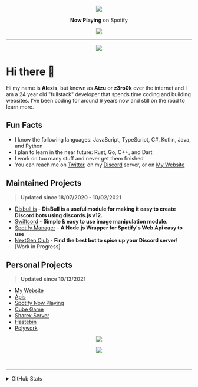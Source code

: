<p align="center">
    <a href="https://spotify.atzu.ml/now-playing?open">
        <img src="https://komarev.com/ghpvc/?username=z3ro0k&color=009999&style=for-the-badge" >
    </a>
</p> <!-- *(since 22th March 2022)* -->

<p align="center">
    <strong>Now Playing</strong> on Spotify
</p>
<p align="center">
    <a href="https://gitify.vercel.app/top-played">
        <img src="https://atzu.space/api/sp-svg">
    </a>
</p>

---

<p align="center">
    <a href="https://gitify.vercel.app/now-playing?open">
        <img src="https://atzu.space/api/top-played" >
    </a>
</p>

# Hi there 👋 

Hi my name is **Alexis**, but known as **Atzu** or **z3ro0k** over the internet and I am a 24 year old "fullstack" developer that spends time coding and building websites. 
I've been coding for around 6 years now and still on the road to learn more.

## Fun Facts
- I know the following languages: JavaScript, TypeScript, C#, Kotlin, Java, and Python
- I plan to learn in the near future: Rust, Go, C++, and Dart
- I work on too many stuff and never get them finished
- You can reach me on [Twitter](https://twitter.com/MrAzurnex), on my [Discord](https://discord.gg/q99CQEP) server, or on [My Website](https://atzu.ml)


## Maintained Projects
> **Updated since 18/07/2020 - 10/02/2021**

- [Disbull.js](https://www.npmjs.com/package/disbull.js) - **DisBull is a useful module for making it easy to create Discord bots using discords.js v12.**
- [Swiftcord](https://www.npmjs.com/package/swiftcord) - **Simple & easy to use image manipulation module.**
- [Spotify Manager](https://www.npmjs.com/package/spotify-manager) - **A Node.js Wrapper for Spotify's Web Api easy to use**
- [NextGen Club](https://bots.nextgenteam.xyz/) - **Find the best bot to spice up your Discord server!** [Work in Progress]

## Personal Projects
> **Updated since 10/12/2021**

- [My Website](https://atzu.space/) 
- [Apis](https://api.atzu.space)
- [Spotify Now Playing](https://sp.atzu.space/now-playing)
- [Cube Game](https://game.atzu.space)
- [Sharex Server](https://i.atzu.space/) 
- [Hastebin](https://hb.atzu.space/)  
- [Polywork](https://poly.atzu.space)

<p align="center">
    <img src="http://invite.atzu.space/svg/q99CQEP" >
</p>
<p align="center">
   <a href="https://discord.com/users/855545331071451166"><img src="https://lanyard.cnrad.dev/api/855545331071451166?hideDiscrim=true&theme=dark" /></a>
</p>

<br>

---
<details>
<summary>GitHub Stats</summary>
<br>
 
<p align="center">
   <a href="https://atzu.space"><img src="https://metrics.lecoq.io/z3ro0k?template=terminal&base=header%2C%20activity%2C%20community%2C%20repositories%2C%20metadata&base.indepth=false&base.hireable=false&base.skip=false&config.timezone=America%2FMexico_City" /></a>
</p>
